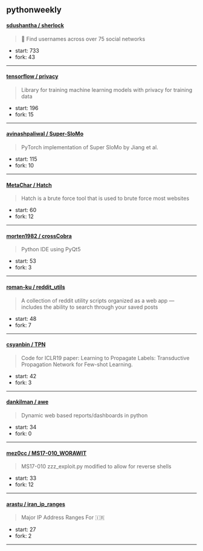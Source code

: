 ## pythonweekly

#### [sdushantha / sherlock](https://github.com/sdushantha/sherlock)

> 🔎 Find usernames across over 75 social networks 

+ start: 733
+ fork: 43

----


#### [tensorflow / privacy](https://github.com/tensorflow/privacy)

> Library for training machine learning models with privacy for training data

+ start: 196
+ fork: 15

----


#### [avinashpaliwal / Super-SloMo](https://github.com/avinashpaliwal/Super-SloMo)

> PyTorch implementation of Super SloMo by Jiang et al.

+ start: 115
+ fork: 10

----


#### [MetaChar / Hatch](https://github.com/MetaChar/Hatch)

> Hatch is a brute force tool that is used to brute force most websites

+ start: 60
+ fork: 12

----


#### [morten1982 / crossCobra](https://github.com/morten1982/crossCobra)

> Python IDE using PyQt5

+ start: 53
+ fork: 3

----


#### [roman-ku / reddit_utils](https://github.com/roman-ku/reddit_utils)

> A collection of reddit utility scripts organized as a web app — includes the ability to search through your saved posts

+ start: 48
+ fork: 7

----


#### [csyanbin / TPN](https://github.com/csyanbin/TPN)

> Code for ICLR19 paper: Learning to Propagate Labels: Transductive Propagation Network for Few-shot Learning.

+ start: 42
+ fork: 3

----


#### [dankilman / awe](https://github.com/dankilman/awe)

> Dynamic web based reports/dashboards in python

+ start: 34
+ fork: 0

----


#### [mez0cc / MS17-010_WORAWIT](https://github.com/mez0cc/MS17-010_WORAWIT)

> MS17-010 zzz_exploit.py modified to allow for reverse shells

+ start: 33
+ fork: 12

----


#### [arastu / iran_ip_ranges](https://github.com/arastu/iran_ip_ranges)

> Major IP Address Ranges For 🇮🇷

+ start: 27
+ fork: 2

----

